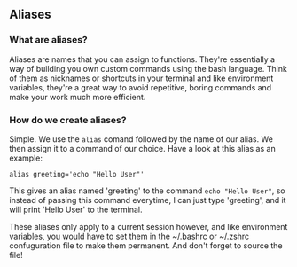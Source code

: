 ## Aliases

### What are aliases?

Aliases are names that you can assign to functions. They're essentially a way of building you own custom commands using the bash language. Think of them as nicknames or shortcuts in your terminal and like environment variables, they're a great way to avoid repetitive, boring commands and make your work much more efficient. 

### How do we create aliases?

Simple. We use the ```alias``` comand followed by the name of our alias. We then assign it to a command of our choice. Have a look at this alias as an example:

```alias greeting='echo "Hello User"'```

This gives an alias named 'greeting' to the command ```echo "Hello User"```, so instead of passing this command everytime, I can just type 'greeting', and it will print 'Hello User' to the terminal.

These aliases only apply to a current session however, and like environment variables, you would have to set them in the ~/.bashrc or ~/.zshrc confuguration file to make them permanent. And don't forget to source the file!